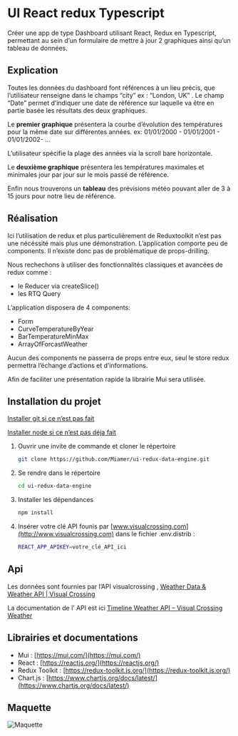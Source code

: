# UI React redux Typescript

Créer une app de type Dashboard utilisant React, Redux en Typescript, permettant au sein d’un formulaire de mettre à jour 2 graphiques ainsi qu’un tableau de données.

## Explication

Toutes les données du dashboard font références à un lieu précis, que l’utilisateur renseigne dans le champs “city” ex : “London, UK” . Le champ “Date” permet d’indiquer une date de référence sur laquelle va être en partie basée les résultats des deux graphiques.

Le **premier graphique** présentera la courbe d’évolution des températures pour la même date sur différentes années. ex: 01/01/2000 - 01/01/2001 - 01/01/2002- …

L’utilisateur spécifie la plage des années via la scroll bare horizontale.

Le **deuxième graphique** présentera les températures maximales et minimales jour par jour sur le mois passé de référence.

Enfin nous trouverons un **tableau** des prévisions météo pouvant aller de 3 à 15 jours pour notre lieu de référence.

## Réalisation

Ici l’utilisation de redux et plus particulièrement de Reduxtoolkit n’est pas une nécéssité mais plus une démonstration. L’application comporte peu de components. Il n’existe donc pas de problématique de props-drilling.

Nous rechechons à utiliser des fonctionnalités classiques et avancées de redux comme : 
- le Reducer via createSlice()
- les RTQ Query

L’application disposera de 4 components:
- Form
- CurveTemperatureByYear
- BarTemperatureMinMax
- ArrayOfForcastWeather

Aucun des components ne passerra de props entre eux, seul le store redux permettra l’échange d’actions et d’informations.

Afin de faciliter une présentation rapide la librairie Mui sera utilisée.

## Installation du projet

[Installer git si ce n’est pas fait](https://git-scm.com/downloads)

[Installer node si ce n’est pas déja fait](https://git-scm.com/downloads)

1. Ouvrir une invite de commande et cloner le répertoire
    
    ```bash
    git clone https://github.com/Miamer/ui-redux-data-engine.git
    ```
    
2. Se rendre dans le répertoire
    
    ```bash
    cd ui-redux-data-engine
    ```
    
3. Installer les dépendances
    
    ```bash
    npm install
    ```
    
4. Insérer votre clé API founis par [www.visualcrossing.com](http://www.visualcrossing.com) dans le fichier .env.distrib :

    ```bash
    REACT_APP_APIKEY=votre_clé_API_ici
    ```

## Api

Les données sont fournies par l’API visualcrossing , [Weather Data & Weather API | Visual Crossing](https://www.visualcrossing.com/)

La documentation de l’ API est ici [Timeline Weather API – Visual Crossing Weather](https://www.visualcrossing.com/resources/documentation/weather-api/timeline-weather-api/)

## Librairies et documentations

- Mui : [https://mui.com/](https://mui.com/)
- React : [https://reactjs.org/](https://reactjs.org/)
- Redux Toolkit : [https://redux-toolkit.js.org/](https://redux-toolkit.js.org/)
- Chart.js : [https://www.chartjs.org/docs/latest/](https://www.chartjs.org/docs/latest/)

## Maquette

![Maquette](http://images.eyux3166.odns.fr/maquette-Ui-data-engine.png "Maquette UI")

